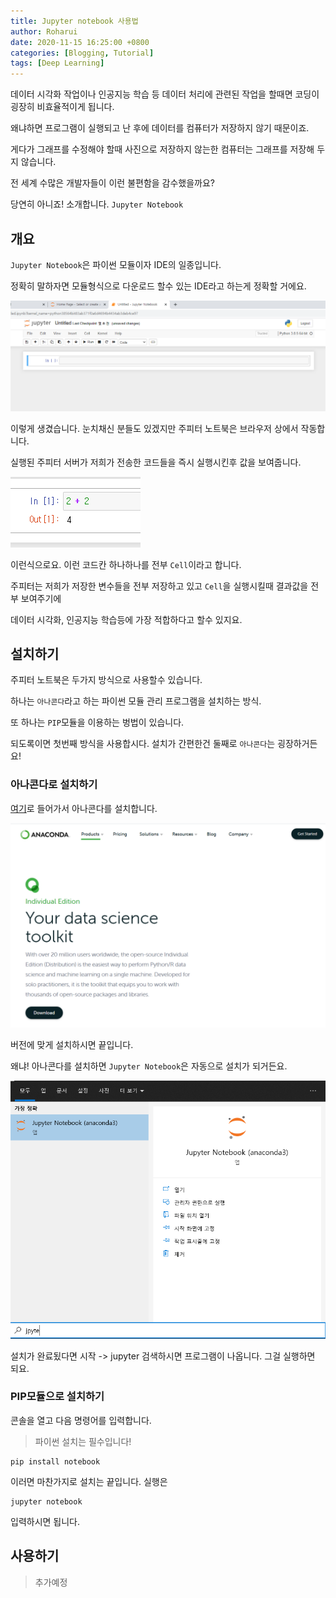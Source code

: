 ```yaml
---
title: Jupyter notebook 사용법
author: Roharui
date: 2020-11-15 16:25:00 +0800
categories: [Blogging, Tutorial]
tags: [Deep Learning]
---
```


데이터 시각화 작업이나 인공지능 학습 등 데이터 처리에 관련된 작업을 할때면 코딩이 굉장히 비효율적이게 됩니다.

왜냐하면 프로그램이 실행되고 난 후에 데이터를 컴퓨터가 저장하지 않기 때문이죠.

게다가 그래프를 수정해야 할때 사진으로 저장하지 않는한 컴퓨터는 그래프를 저장해 두지 않습니다.

전 세계 수많은 개발자들이 이런 불편함을 감수했을까요?

당연히 아니죠! 소개합니다. `Jupyter Notebook`

## 개요 

`Jupyter Notebook`은 파이썬 모듈이자 IDE의 일종입니다.

정확히 말하자면 모듈형식으로 다운로드 할수 있는 IDE라고 하는게 정확할 거에요.

![jupyter](/assets/img/jupyter/jupyter_notebook.png)

이렇게 생겼습니다. 눈치채신 분들도 있겠지만 주피터 노트북은 브라우저 상에서 작동합니다.

실행된 주피터 서버가 저희가 전송한 코드들을 즉시 실행시킨후 값을 보여줍니다.

![jupyter_cell](/assets/img/jupyter/jupyter_cell.png)

이런식으로요. 이런 코드칸 하나하나를 전부 `Cell`이라고 합니다.

주피터는 저희가 저장한 변수들을 전부 저장하고 있고 `Cell`을 실행시킬때 결과값을 전부 보여주기에 

데이터 시각화, 인공지능 학습등에 가장 적합하다고 할수 있지요.

## 설치하기

주피터 노트북은 두가지 방식으로 사용할수 있습니다. 

하나는 `아나콘다`라고 하는 파이썬 모듈 관리 프로그램을 설치하는 방식.

또 하나는 `PIP`모듈을 이용하는 벙법이 있습니다.

되도록이면 첫번째 방식을 사용합시다. 설치가 간편한건 둘째로 `아나콘다`는 굉장하거든요!

### 아나콘다로 설치하기

[여기](https://www.anaconda.com/products/individual#download-section)로 들어가서 아나콘다를 설치합니다.

![ananconda](/assets/img/jupyter/anaconda.png)

버전에 맞게 설치하시면 끝입니다.

왜냐! 아나콘다를 설치하면 `Jupyter Notebook`은 자동으로 설치가 되거든요.

![notebook](/assets/img/jupyter/window_jupyter.png)

설치가 완료됬다면 시작 -> jupyter 검색하시면 프로그램이 나옵니다. 그걸 실행하면 되요.

### PIP모듈으로 설치하기

콘솔을 열고 다음 명령어를 입력합니다.

> 파이썬 설치는 필수입니다!

```
pip install notebook
```

이러면 마찬가지로 설치는 끝입니다. 실행은

```
jupyter notebook
```

입력하시면 됩니다.

## 사용하기

> 추가예정